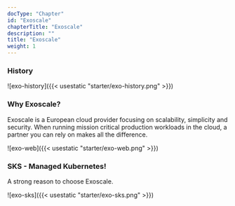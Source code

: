 ```yaml
---
docType: "Chapter"
id: "Exoscale"
chapterTitle: "Exoscale"
description: ""
title: "Exoscale"
weight: 1
---
```



### **History**

![exo-history]({{< usestatic "starter/exo-history.png" >}})

### **Why Exoscale?**

Exoscale is a European cloud provider focusing on scalability, simplicity and security. When running mission critical production workloads in the cloud, a partner you can rely on makes all the difference.

![exo-web]({{< usestatic "starter/exo-web.png" >}})

### **SKS - Managed Kubernetes!**

A strong reason to choose Exoscale.

![exo-sks]({{< usestatic "starter/exo-sks.png" >}})